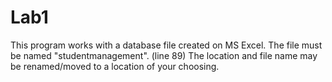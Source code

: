 # Lab1

This program works with a database file created on MS Excel. The file must be named "studentmanagement". (line 89)
The location and file name may be renamed/moved to a location of your choosing.
